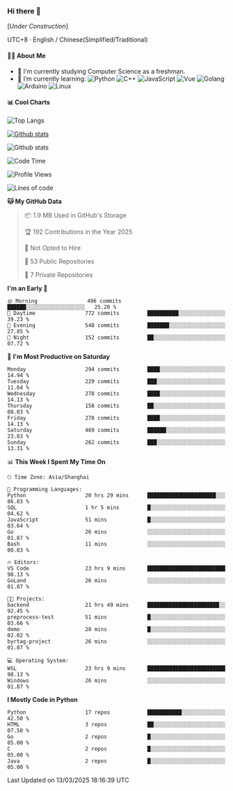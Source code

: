 ### Hi there 👋

\[*Under Construction*\]

UTC+8 · English / Chinese(Simplified/Traditional)

<!--
**NoNormalCreeper/NoNormalCreeper** is a ✨ _special_ ✨ repository because its `README.md` (this file) appears on your GitHub profile.

Here are some ideas to get you started:

- 🔭 I’m currently working on ...
- 🌱 I’m currently learning ...
- 👯 I’m looking to collaborate on ...
- 🤔 I’m looking for help with ...
- 💬 Ask me about ...
- 📫 How to reach me: ...
- 😄 Pronouns: ...
- ⚡ Fun fact: ...
-->

#### 👩‍💻 About Me

- 🏫 I'm currently studying Computer Science as a freshman.
- 🌱 I’m currently learning: 
![Python](https://img.shields.io/badge/-Python-blue?style=flat-square&logo=Python&logoColor=fff)
![C++](https://img.shields.io/badge/-C%2B%2B-00599C?style=flat-square&logo=C%2B%2B&logoColor=fff)
![JavaScript](https://img.shields.io/badge/-JavaScript-ffca18?style=flat-square&logo=JavaScript&logoColor=fff)
![Vue](https://img.shields.io/badge/-Vue-4FC08D?style=flat-square&logo=Vue.js&logoColor=fff)
![Golang](https://img.shields.io/badge/-Go-007d9c?style=flat-square&logo=Go&logoColor=fff)
![Arduino](https://img.shields.io/badge/-Arduino-00979D?style=flat-square&logo=Arduino&logoColor=fff)
![Linux](https://img.shields.io/badge/-Linux-FCC624?style=flat-square&logo=Linux&logoColor=fff)

#### 📊 Cool Charts

![Top Langs](https://readme-stats-zeta-six.vercel.app/api/top-langs/?username=NoNormalCreeper&layout=compact)

[![Github stats](https://readme-stats-zeta-six.vercel.app/api?username=NoNormalCreeper&show=reviews,discussions_started,discussions_answered,prs_merged,prs_merged_percentage)](https://github.com/anuraghazra/github-readme-stats)

![Github stats](https://github-profile-trophy.vercel.app/?username=NoNormalCreeper)


<!--START_SECTION:waka-->
![Code Time](http://img.shields.io/badge/Code%20Time-336%20hrs%2056%20mins-blue)

![Profile Views](http://img.shields.io/badge/Profile%20Views-17-blue)

![Lines of code](https://img.shields.io/badge/From%20Hello%20World%20I%27ve%20Written-2.7%20million%20lines%20of%20code-blue)

**🐱 My GitHub Data** 

> 📦 1.9 MB Used in GitHub's Storage 
 > 
> 🏆 192 Contributions in the Year 2025
 > 
> 🚫 Not Opted to Hire
 > 
> 📜 53 Public Repositories 
 > 
> 🔑 7 Private Repositories 
 > 
**I'm an Early 🐤** 

```text
🌞 Morning                496 commits         ██████░░░░░░░░░░░░░░░░░░░   25.20 % 
🌆 Daytime                772 commits         ██████████░░░░░░░░░░░░░░░   39.23 % 
🌃 Evening                548 commits         ███████░░░░░░░░░░░░░░░░░░   27.85 % 
🌙 Night                  152 commits         ██░░░░░░░░░░░░░░░░░░░░░░░   07.72 % 
```
📅 **I'm Most Productive on Saturday** 

```text
Monday                   294 commits         ████░░░░░░░░░░░░░░░░░░░░░   14.94 % 
Tuesday                  229 commits         ███░░░░░░░░░░░░░░░░░░░░░░   11.64 % 
Wednesday                278 commits         ████░░░░░░░░░░░░░░░░░░░░░   14.13 % 
Thursday                 158 commits         ██░░░░░░░░░░░░░░░░░░░░░░░   08.03 % 
Friday                   278 commits         ████░░░░░░░░░░░░░░░░░░░░░   14.13 % 
Saturday                 469 commits         ██████░░░░░░░░░░░░░░░░░░░   23.83 % 
Sunday                   262 commits         ███░░░░░░░░░░░░░░░░░░░░░░   13.31 % 
```


📊 **This Week I Spent My Time On** 

```text
🕑︎ Time Zone: Asia/Shanghai

💬 Programming Languages: 
Python                   20 hrs 29 mins      ██████████████████████░░░   86.83 % 
SQL                      1 hr 5 mins         █░░░░░░░░░░░░░░░░░░░░░░░░   04.62 % 
JavaScript               51 mins             █░░░░░░░░░░░░░░░░░░░░░░░░   03.64 % 
Go                       26 mins             ░░░░░░░░░░░░░░░░░░░░░░░░░   01.87 % 
Bash                     11 mins             ░░░░░░░░░░░░░░░░░░░░░░░░░   00.83 % 

🔥 Editors: 
VS Code                  23 hrs 9 mins       █████████████████████████   98.13 % 
GoLand                   26 mins             ░░░░░░░░░░░░░░░░░░░░░░░░░   01.87 % 

🐱‍💻 Projects: 
backend                  21 hrs 49 mins      ███████████████████████░░   92.45 % 
preprocess-test          51 mins             █░░░░░░░░░░░░░░░░░░░░░░░░   03.66 % 
demo                     28 mins             █░░░░░░░░░░░░░░░░░░░░░░░░   02.02 % 
byrtag-project           26 mins             ░░░░░░░░░░░░░░░░░░░░░░░░░   01.87 % 

💻 Operating System: 
WSL                      23 hrs 9 mins       █████████████████████████   98.13 % 
Windows                  26 mins             ░░░░░░░░░░░░░░░░░░░░░░░░░   01.87 % 
```

**I Mostly Code in Python** 

```text
Python                   17 repos            ███████████░░░░░░░░░░░░░░   42.50 % 
HTML                     3 repos             ██░░░░░░░░░░░░░░░░░░░░░░░   07.50 % 
Go                       2 repos             █░░░░░░░░░░░░░░░░░░░░░░░░   05.00 % 
C                        2 repos             █░░░░░░░░░░░░░░░░░░░░░░░░   05.00 % 
Java                     2 repos             █░░░░░░░░░░░░░░░░░░░░░░░░   05.00 % 
```




 Last Updated on 13/03/2025 18:16:39 UTC
<!--END_SECTION:waka-->

